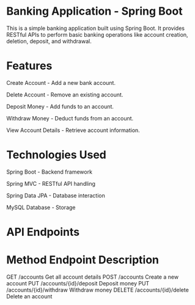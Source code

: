 # Banking Application - Spring Boot
This is a simple banking application built using Spring Boot. It provides RESTful APIs to perform basic banking operations like account creation, deletion, deposit, and withdrawal.

# Features
Create Account - Add a new bank account.

Delete Account - Remove an existing account.

Deposit Money - Add funds to an account.

Withdraw Money - Deduct funds from an account.

View Account Details - Retrieve account information.

# Technologies Used
Spring Boot - Backend framework

Spring MVC - RESTful API handling

Spring Data JPA - Database interaction

MySQL Database - Storage


# API Endpoints
# Method	      Endpoint	                         Description
   GET	       /accounts	                   Get all account details
   POST	       /accounts	                   Create a new account
   PUT	      /accounts/{id}/deposit	       Deposit money
   PUT	      /accounts/{id}/withdraw	       Withdraw money
  DELETE	    /accounts/{id}/delete	         Delete an account

